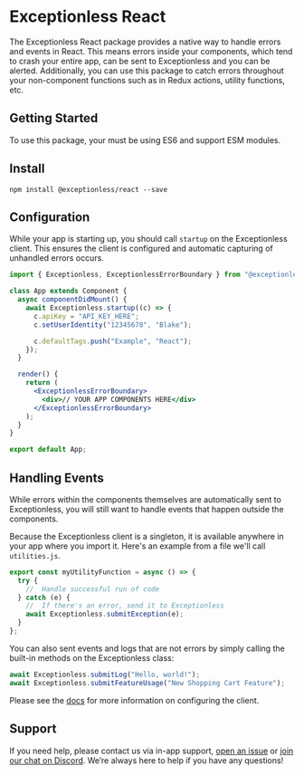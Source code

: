 # Exceptionless React

The Exceptionless React package provides a native way to handle errors and events in React. This means errors inside your components, which tend to crash your entire app, can be sent to Exceptionless and you can be alerted. Additionally, you can use this package to catch errors throughout your non-component functions such as in Redux actions, utility functions, etc.

## Getting Started

To use this package, your must be using ES6 and support ESM modules.

## Install

`npm install @exceptionless/react --save`

## Configuration

While your app is starting up, you should call `startup` on the Exceptionless
client. This ensures the client is configured and automatic capturing of
unhandled errors occurs.

```jsx
import { Exceptionless, ExceptionlessErrorBoundary } from "@exceptionless/react";

class App extends Component {
  async componentDidMount() {
    await Exceptionless.startup((c) => {
      c.apiKey = "API_KEY_HERE";
      c.setUserIdentity("12345678", "Blake");

      c.defaultTags.push("Example", "React");
    });
  }

  render() {
    return (
      <ExceptionlessErrorBoundary>
        <div>// YOUR APP COMPONENTS HERE</div>
      </ExceptionlessErrorBoundary>
    );
  }
}

export default App;
```

## Handling Events

While errors within the components themselves are automatically sent to Exceptionless, you will still want to handle events that happen outside the components.

Because the Exceptionless client is a singleton, it is available anywhere in your app where you import it. Here's an example from a file we'll call `utilities.js`.

```js
export const myUtilityFunction = async () => {
  try {
    //  Handle successful run of code
  } catch (e) {
    //  If there's an error, send it to Exceptionless
    await Exceptionless.submitException(e);
  }
};
```

You can also sent events and logs that are not errors by simply calling the built-in methods on the Exceptionless class:

```js
await Exceptionless.submitLog("Hello, world!");
await Exceptionless.submitFeatureUsage("New Shopping Cart Feature");
```

Please see the [docs](https://exceptionless.com/docs/clients/javascript/) for
more information on configuring the client.

## Support

If you need help, please contact us via in-app support, [open an issue](https://github.com/exceptionless/Exceptionless.JavaScript/issues/new) or [join our chat on Discord](https://discord.gg/6HxgFCx). We’re always here to help if you have any questions!
